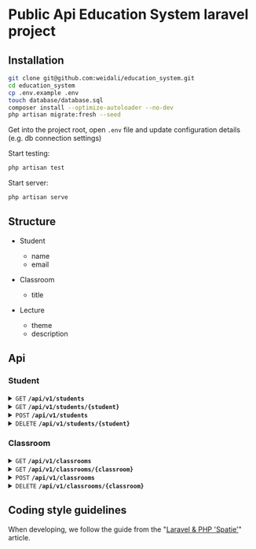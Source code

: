 # Public Api Education System laravel project

## Installation

```bash
git clone git@github.com:weidali/education_system.git
cd education_system
cp .env.example .env
touch database/database.sql
composer install --optimize-autoloader --no-dev
php artisan migrate:fresh --seed
```

Get into the project root, open `.env` file and update configuration details (e.g. db connection settings)

Start testing:
```bash
php artisan test
```

Start server:
```bash
php artisan serve
```

## Structure

- Student
  - name
  - email

- Classroom
  - title

- Lecture
  - theme
  - description

## Api

### Student
<details>
 <summary><code>GET</code> <code><b>/api/v1/students</b></code></summary>

##### Parameters

> None

##### Responses
> | http code     | content-type                | response                                                            |
> |---------------|-----------------------------|---------------------------------------------------------------------|
> | `200`         | `application/json`          | `[{"name": "...", "created":"DD-MM-YYYY"}, ... {}]`                 |


##### Example cURL
> ```bash
>  curl -X GET -H "Content-Type: application/json" http://localhost:8000/api/v1/students
> ```

</details>

<details>
 <summary><code>GET</code> <code><b>/api/v1/students/{student}</b></code></summary>

##### Path Variables
> | key       |  type     | data type       | description                          |
> |-----------|-----------|-----------------|--------------------------------------|
> | student   |  required | int             | The specific student numeric id      |

##### Responses
> | http code     | content-type                      | response                                                            |
> |---------------|-----------------------------------|---------------------------------------------------------------------|
> | `200`         | `application/json`                | `{"name": "...", "created":"DD-MM-YYYY"}`                                                  |
> | `404`         | `application/json`                | `{"code":"404","message":"Not found"}`                            |

##### Example cURL
> ```bash
>  curl -X GET -H "Content-Type: application/json" http://localhost:8000/api/v1/students/{id}
> ```

</details>

<details>
 <summary><code>POST</code> <code><b>/api/v1/students</b></code></summary>

##### Parameters

> | key       |  type     | data type       | description                          |
> |-----------|-----------|-----------------|--------------------------------------|
> | name   |  required | string, max:50             | The specific student string name      |
> | email   |  required | string, email, unique, max:100            | The specific student string email      |
> | classroom_id   |  nullable | int, exists:classroom,id            | The specific classroom numeric id      |

##### Responses
> | http code     | content-type                | response                                                            |
> |---------------|-----------------------------|---------------------------------------------------------------------|
> | `200`         | `application/json`          | `[{"name": "...", "created":"DD-MM-YYYY"}, ... {}]`                 |
> | `422`         | `application/json`          | `{"error": "...", `                 |

</details>

<details>
 <summary><code>DELETE</code> <code><b>/api/v1/students/{student}</b></code></summary>

##### Path Variables
> | key       |  type     | data type       | description                          |
> |-----------|-----------|-----------------|--------------------------------------|
> | student   |  required | int             | The specific student numeric id      |

##### Responses
> | http code     | content-type                      | response                                                            |
> |---------------|-----------------------------------|---------------------------------------------------------------------|
> | `204`         | `application/json`                | `null`                                                              |
> | `404`         | `application/json`                | `{"code":"404","message":"Not found"}`                              |

##### Example cURL
> ```bash
>  curl -X DELETE -H "Content-Type: application/json" http://localhost:8000/api/v1/students/{id}
> ```

</details>

### Classroom
<details>
 <summary><code>GET</code> <code><b>/api/v1/classrooms</b></code></summary>

##### Parameters

> None

##### Responses
> | http code     | content-type                | response                                                            |
> |---------------|-----------------------------|---------------------------------------------------------------------|
> | `200`         | `application/json`          | `[{"title": "...", "created":"DD-MM-YYYY"}, ... {}]`                 |


##### Example cURL
> ```bash
>  curl -X GET -H "Content-Type: application/json" http://localhost:8000/api/v1/classrooms
> ```

</details>

<details>
 <summary><code>GET</code> <code><b>/api/v1/classrooms/{classroom}</b></code></summary>

##### Path Variables
> | key       |  type     | data type       | description                          |
> |-----------|-----------|-----------------|--------------------------------------|
> | classroom   |  required | int             | The specific classroom numeric id      |

##### Responses
> | http code     | content-type                      | response                                                            |
> |---------------|-----------------------------------|---------------------------------------------------------------------|
> | `200`         | `application/json`                | `{"title": "...", "created":"DD-MM-YYYY"}`                                                  |
> | `404`         | `application/json`                | `{"code":"404","message":"Not found"}`                            |

##### Example cURL
> ```bash
>  curl -X GET -H "Content-Type: application/json" http://localhost:8000/api/v1/classrooms/{id}
> ```

</details>

<details>
 <summary><code>POST</code> <code><b>/api/v1/classrooms</b></code></summary>

##### Parameters

> | key       |  type     | data type       | description                          |
> |-----------|-----------|-----------------|--------------------------------------|
> | title   |  required | string, unique, max:100            | The specific classroom string title      |

##### Responses
> | http code     | content-type                | response                                                            |
> |---------------|-----------------------------|---------------------------------------------------------------------|
> | `200`         | `application/json`          | `[{"title": "...", "created":"DD-MM-YYYY"}, ... {}]`                 |
> | `422`         | `application/json`          | `{"error": "...", `                 |

</details>

<details>
 <summary><code>DELETE</code> <code><b>/api/v1/classrooms/{classroom}</b></code></summary>

##### Path Variables
> | key       |  type     | data type       | description                          |
> |-----------|-----------|-----------------|--------------------------------------|
> | student   |  required | int             | The specific student numeric id      |

##### Responses
> | http code     | content-type                      | response                                                            |
> |---------------|-----------------------------------|---------------------------------------------------------------------|
> | `204`         | `application/json`                | `null`                                                              |
> | `404`         | `application/json`                | `{"code":"404","message":"Not found"}`                              |

##### Example cURL
> ```bash
>  curl -X DELETE -H "Content-Type: application/json" http://localhost:8000/api/v1/students/{id}
> ```

</details>



## Coding style guidelines

When developing, we follow the guide from the "[Laravel & PHP 'Spatie'][spatie/guidelines]" article.


[spatie/guidelines]: https://spatie.be/guidelines/laravel-php#artisan-commands
